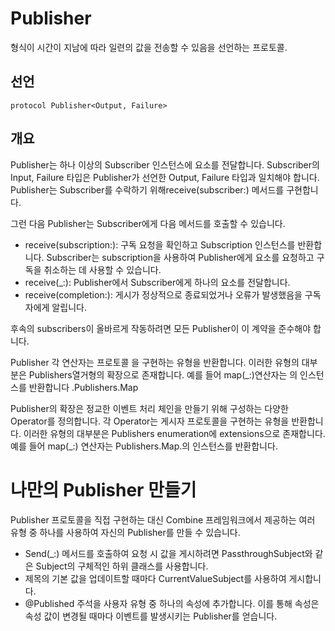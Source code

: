 # Publisher

형식이 시간이 지남에 따라 일련의 값을 전송할 수 있음을 선언하는 프로토콜.

## **선언**

`protocol Publisher<Output, Failure>`

## **개요**

Publisher는 하나 이상의 Subscriber 인스턴스에 요소를 전달합니다. Subscriber의 Input, Failure 타입은 Publisher가 선언한 Output, Failure 타입과 일치해야 합니다. Publisher는 Subscriber를 수락하기 위해receive(subscriber:) 메서드를 구현합니다.

그런 다음 Publisher는 Subscriber에게 다음 메서드를 호출할 수 있습니다.

- receive(subscription:): 구독 요청을 확인하고 Subscription 인스턴스를 반환합니다. Subscriber는 subscription을 사용하여 Publisher에게 요소를 요청하고 구독을 취소하는 데 사용할 수 있습니다.
- receive(_:): Publisher에서 Subscriber에게 하나의 요소를 전달합니다.
- receive(completion:): 게시가 정상적으로 종료되었거나 오류가 발생했음을 구독자에게 알립니다.

후속의 subscribers이 올바르게 작동하려면 모든 Publisher이 이 계약을 준수해야 합니다.

Publisher 각 연산자는 프로토콜 을 구현하는 유형을 반환합니다. 이러한 유형의 대부분은 Publishers열거형의 확장으로 존재합니다. 예를 들어 map(_:)연산자는 의 인스턴스를 반환합니다 .Publishers.Map

Publisher의 확장은 정교한 이벤트 처리 체인을 만들기 위해 구성하는 다양한 Operator를 정의합니다. 각 Operator는 게시자 프로토콜을 구현하는 유형을 반환합니다. 이러한 유형의 대부분은 Publishers enumeration에 extensions으로 존재합니다. 예를 들어 map(_:) 연산자는 Publishers.Map.의 인스턴스를 반환합니다.

# 나만의 Publisher 만들기

Publisher 프로토콜을 직접 구현하는 대신 Combine 프레임워크에서 제공하는 여러 유형 중 하나를 사용하여 자신의 Publisher를 만들 수 있습니다.

- Send(_:) 메서드를 호출하여 요청 시 값을 게시하려면 PassthroughSubject와 같은 Subject의 구체적인 하위 클래스를 사용합니다.
- 제목의 기본 값을 업데이트할 때마다 CurrentValueSubject를 사용하여 게시합니다.
- @Published 주석을 사용자 유형 중 하나의 속성에 추가합니다. 이를 통해 속성은 속성 값이 변경될 때마다 이벤트를 발생시키는 Publisher를 얻습니다.
